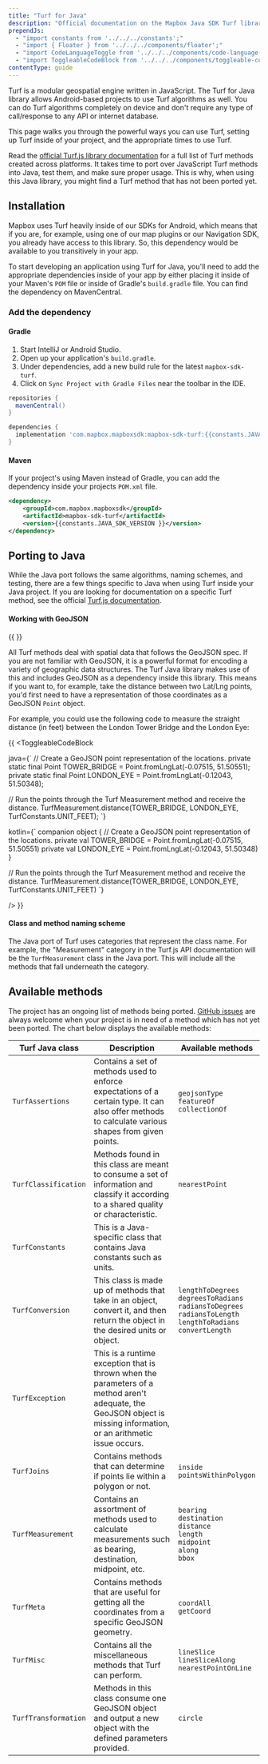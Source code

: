 ```yaml
---
title: "Turf for Java"
description: "Official documentation on the Mapbox Java SDK Turf library."
prependJs:
  - "import constants from '../../../constants';"
  - "import { Floater } from '../../../components/floater';"
  - "import CodeLanguageToggle from '../../../components/code-language-toggle';"
  - "import ToggleableCodeBlock from '../../../components/toggleable-code-block';"
contentType: guide
---
```


Turf is a modular geospatial engine written in JavaScript. The Turf for Java library allows Android-based projects to use Turf algorithms as well. You can do Turf algorithms completely on device and don't require any type of call/response to any API or internet database.

This page walks you through the powerful ways you can use Turf, setting up Turf inside of your project, and the appropriate times to use Turf.

Read the [official Turf.js library documentation](http://turfjs.org/) for a full list of Turf methods created across platforms. It takes time to port over JavaScript Turf methods into Java, test them, and make sure proper usage. This is why, when using this Java library, you might find a Turf method that has not been ported yet.

## Installation

Mapbox uses Turf heavily inside of our SDKs for Android, which means that if you are, for example, using one of our map plugins or our Navigation SDK, you already have access to this library. So, this dependency would be available to you transitively in your app.

To start developing an application using Turf for Java, you'll need to add the appropriate dependencies inside of your app by either placing it inside of your Maven's `POM` file or inside of Gradle's `build.gradle` file. You can find the dependency on MavenCentral.

### Add the dependency

#### Gradle

1. Start IntelliJ or Android Studio.
2. Open up your application's `build.gradle`.
4. Under dependencies, add a new build rule for the latest `mapbox-sdk-turf`.
5. Click on `Sync Project with Gradle Files` near the toolbar in the IDE.

```groovy
repositories {
  mavenCentral()
}

dependencies {
  implementation 'com.mapbox.mapboxsdk:mapbox-sdk-turf:{{constants.JAVA_SDK_VERSION }}'
}
```

#### Maven

If your project's using Maven instead of Gradle, you can add the dependency inside your projects `POM.xml` file.

```xml
<dependency>
    <groupId>com.mapbox.mapboxsdk</groupId>
    <artifactId>mapbox-sdk-turf</artifactId>
    <version>{{constants.JAVA_SDK_VERSION }}</version>
</dependency>
```

## Porting to Java

While the Java port follows the same algorithms, naming schemes, and testing, there are a few things specific to Java when using Turf inside your Java project. If you are looking for documentation on a specific Turf method, see the official [Turf.js documentation](http://turfjs.org/).

#### Working with GeoJSON

{{
  <Floater
    url="https://www.mapbox.com/help/define-geojson/"
    title="About GeoJSON"
    category="Info"
    text="Learn more about GeoJSON, the file format for geolocation data"
  />
}}

All Turf methods deal with spatial data that follows the GeoJSON spec. If you are not familiar with GeoJSON, it is a powerful format for encoding a variety of geographic data structures. The Turf Java library makes use of this and includes GeoJSON as a dependency inside this library. This means if you want to, for example, take the distance between two Lat/Lng points, you'd first need to have a representation of those coordinates as a GeoJSON `Point` object.

For example, you could use the following code to measure the straight distance (in feet) between the London Tower Bridge and the London Eye:

{{
<CodeLanguageToggle id="turf-example" />
<ToggleableCodeBlock

java={`
// Create a GeoJSON point representation of the locations.
private static final Point TOWER_BRIDGE = Point.fromLngLat(-0.07515, 51.50551);
private static final Point LONDON_EYE = Point.fromLngLat(-0.12043, 51.50348);

// Run the points through the Turf Measurement method and receive the distance.
TurfMeasurement.distance(TOWER_BRIDGE, LONDON_EYE, TurfConstants.UNIT_FEET);
`}

kotlin={`
companion object {
// Create a GeoJSON point representation of the locations.
private val TOWER_BRIDGE = Point.fromLngLat(-0.07515, 51.50551)
private val LONDON_EYE = Point.fromLngLat(-0.12043, 51.50348)
}

// Run the points through the Turf Measurement method and receive the distance.
TurfMeasurement.distance(TOWER_BRIDGE, LONDON_EYE, TurfConstants.UNIT_FEET)
`}

/>
}}

#### Class and method naming scheme

The Java port of Turf uses categories that represent the class name. For example, the "Measurement" category in the Turf.js API documentation will be the `TurfMeasurement` class in the Java port. This will include all the methods that fall underneath the category.

## Available methods

The project has an ongoing list of methods being ported. [GitHub issues](https://github.com/mapbox/mapbox-java/issues) are always welcome when your project is in need of a method which has not yet been ported. The chart below displays the available methods:

| Turf Java class | Description | Available methods |
| --- | --- | --- |
| `TurfAssertions` | Contains a set of methods used to enforce expectations of a certain type. It can also offer methods to calculate various shapes from given points. | `geojsonType` <br> `featureOf` <br> `collectionOf` |
| `TurfClassification` | Methods found in this class are meant to consume a set of information and classify it according to a shared quality or characteristic. | `nearestPoint` |
| `TurfConstants` | This is a Java-specific class that contains Java constants such as units. | |
| `TurfConversion` | This class is made up of methods that take in an object, convert it, and then return the object in the desired units or object. | `lengthToDegrees` <br> `degreesToRadians` <br> `radiansToDegrees` <br> `radiansToLength` <br> `lengthToRadians` <br> `convertLength` |
| `TurfException` | This is a runtime exception that is thrown when the parameters of a method aren't adequate, the GeoJSON object is missing information, or an arithmetic issue occurs. | |
| `TurfJoins` | Contains methods that can determine if points lie within a polygon or not. | `inside` <br> `pointsWithinPolygon`
| `TurfMeasurement` | Contains an assortment of methods used to calculate measurements such as bearing, destination, midpoint, etc. | `bearing` <br> `destination` <br> `distance` <br> `length` <br> `midpoint` <br> `along` <br> `bbox` |
| `TurfMeta` | Contains methods that are useful for getting all the coordinates from a specific GeoJSON geometry. | `coordAll` <br> `getCoord` |
| `TurfMisc` | Contains all the miscellaneous methods that Turf can perform. | `lineSlice`<br> `lineSliceAlong` <br> `nearestPointOnLine` |
| `TurfTransformation` | Methods in this class consume one GeoJSON object and output a new object with the defined parameters provided. | `circle` |
